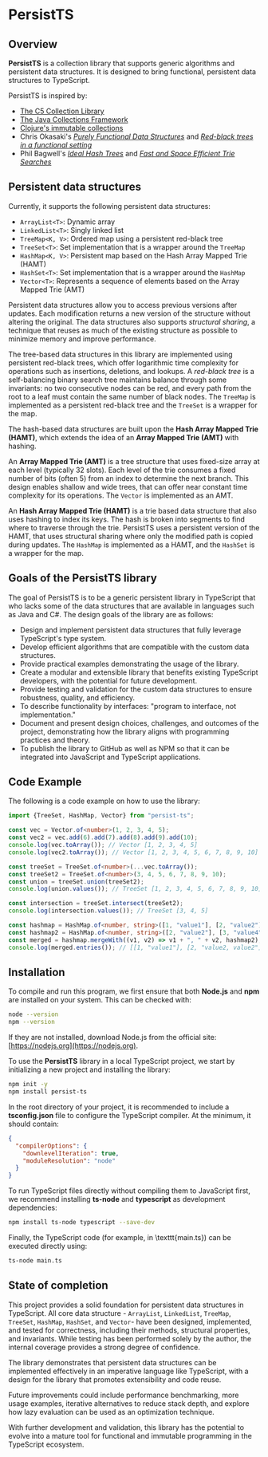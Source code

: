 # PersistTS

## Overview
**PersistTS** is a collection library that supports generic algorithms and persistent data structures. It is designed to bring functional, persistent data structures to TypeScript. 

PersistTS is inspired by:
- [The C5 Collection Library](https://vipwww.itu.dk/research/c5/)
- [The Java Collections Framework](https://docs.oracle.com/javase/8/docs/technotes/guides/collections/overview.html)
- [Clojure's immutable collections](https://clojure.org/reference/data_structures)
- Chris Okasaki's [*Purely Functional Data Structures*](https://www.cambridge.org/us/universitypress/subjects/computer-science/programming-languages-and-applied-logic/purely-functional-data-structures?format=PB&isbn=9780521663502) and [*Red-black trees in a functional setting*](https://www.cambridge.org/core/journals/journal-of-functional-programming/article/redblack-trees-in-a-functional-setting/62BC5EA75A2C95E3F6EE95AE3DADF0E5)
- Phil Bagwell's [*Ideal Hash Trees*](https://infoscience.epfl.ch/entities/publication/b892b2ce-7bf0-41d2-b68c-fb44a3c64a33) and [*Fast and Space Efficient Trie Searches*](https://infoscience.epfl.ch/entities/publication/876090b2-8ac7-42f7-8c64-46ac736981e2)


## Persistent data structures

Currently, it supports the following persistent data structures:

- `ArrayList<T>`: Dynamic array
- `LinkedList<T>`: Singly linked list
- `TreeMap<K, V>`: Ordered map using a persistent red-black tree
- `TreeSet<T>`: Set implementation that is a wrapper around the `TreeMap`
- `HashMap<K, V>`: Persistent map based on the Hash Array Mapped Trie (HAMT)
- `HashSet<T>`: Set implementation that is a wrapper around the `HashMap`
- `Vector<T>`: Represents a sequence of elements based on the Array Mapped Trie (AMT)

Persistent data structures allow you to access previous versions after updates. Each modification returns a new version of the structure without altering the original. The data structures also supports *structural sharing*, a technique that reuses as much of the existing structure as possible to minimize memory and improve performance. 

The tree-based data structures in this library are implemented using persistent red-black trees, which offer logarithmic time complexity for operations such as insertions, deletions, and lookups. A *red-black tree* is a self-balancing binary search tree maintains balance through some invariants: no two consecutive nodes can be red, and every path from the root to a leaf must contain the same number of black nodes. The `TreeMap` is implemented as a persistent red-black tree and the `TreeSet` is a wrapper for the map. 

The hash-based data structures are built upon the **Hash Array Mapped Trie (HAMT)**, which extends the idea of an **Array Mapped Trie (AMT)** with hashing. 

An **Array Mapped Trie (AMT)** is a tree structure that uses fixed-size array at each level (typically 32 slots). Each level of the trie consumes a fixed number of bits (often 5) from an index to determine the next branch. This design enables shallow and wide trees, that can offer near constant time complexity for its operations. The `Vector` is implemented as an AMT. 

An **Hash Array Mapped Trie (HAMT)** is a trie based data structure that also uses hashing to index its keys. The hash is broken into segments to find where to traverse through the trie. PersistTS uses a persistent version of the HAMT, that uses structural sharing where only the modified path is copied during updates. The `HashMap` is implemented as a HAMT, and the `HashSet` is a wrapper for the map. 

## Goals of the PersistTS library
The goal of PersistTS is to be a generic persistent library in TypeScript that who lacks some of the data structures that are available in languages such as Java and C#. The design goals of the library are as follows:

- Design and implement persistent data structures that fully leverage TypeScript's type system.
- Develop efficient algorithms that are compatible with the custom data structures.
- Provide practical examples demonstrating the usage of the library.
- Create a modular and extensible library that benefits existing TypeScript developers, with the potential for future development.
- Provide testing and validation for the custom data structures to ensure robustness, quality, and efficiency. 
- To describe functionality by interfaces: "program to interface, not implementation."
- Document and present design choices, challenges, and outcomes of the project, demonstrating how the library aligns with programming practices and theory. 
- To publish the library to GitHub as well as NPM so that it can be integrated into JavaScript and TypeScript applications. 



## Code Example
The following is a code example on how to use the library:
```ts
import {TreeSet, HashMap, Vector} from "persist-ts";

const vec = Vector.of<number>(1, 2, 3, 4, 5);
const vec2 = vec.add(6).add(7).add(8).add(9).add(10);
console.log(vec.toArray()); // Vector [1, 2, 3, 4, 5]
console.log(vec2.toArray()); // Vector [1, 2, 3, 4, 5, 6, 7, 8, 9, 10]

const treeSet = TreeSet.of<number>(...vec.toArray());
const treeSet2 = TreeSet.of<number>(3, 4, 5, 6, 7, 8, 9, 10);
const union = treeSet.union(treeSet2);
console.log(union.values()); // TreeSet [1, 2, 3, 4, 5, 6, 7, 8, 9, 10]

const intersection = treeSet.intersect(treeSet2);
console.log(intersection.values()); // TreeSet [3, 4, 5]

const hashmap = HashMap.of<number, string>([1, "value1"], [2, "value2"]);
const hashmap2 = HashMap.of<number, string>([2, "value2"], [3, "value4"]);
const merged = hashmap.mergeWith((v1, v2) => v1 + ", " + v2, hashmap2);
console.log(merged.entries()); // [[1, "value1"], [2, "value2, value2"], [3, "value4"]]
```
## Installation
To compile and run this program, we first ensure that both **Node.js** and **npm** are installed on your system. This can be checked with:
```bash
node --version
npm --version
```

If they are not installed, download Node.js from the official site: [https://nodejs.org](https://nodejs.org).

To use the **PersistTS** library in a local TypeScript project, we start by initializing a new project and installing the library:

```bash
npm init -y
npm install persist-ts
```

In the root directory of your project, it is recommended to include a **tsconfig.json** file to configure the TypeScript compiler. At the minimum, it should contain:

```json
{
  "compilerOptions": {
    "downlevelIteration": true,
    "moduleResolution": "node"
  }
}
```

To run TypeScript files directly without compiling them to JavaScript first, we recommend installing **ts-node** and **typescript** as development dependencies:

```bash
npm install ts-node typescript --save-dev
```

Finally, the TypeScript code (for example, in \texttt{main.ts}) can be executed directly using:
```bash
ts-node main.ts
```


## State of completion
This project provides a solid foundation for persistent data structures in TypeScript. All core data structure - `ArrayList`, `LinkedList`, `TreeMap`, `TreeSet`, `HashMap`, `HashSet`, and `Vector`- have been designed, implemented, and tested for correctness, including their methods, structural properties, and invariants. While testing has been performed solely by the author, the internal coverage provides a strong degree of confidence.

The library demonstrates that persistent data structures can be implemented effectively in an imperative language like TypeScript, with a design for the library that promotes extensibility and code reuse. 

Future improvements could include performance benchmarking, more usage examples, iterative alternatives to reduce stack depth, and explore how lazy evaluation can be used as an optimization technique. 

With further development and validation, this library has the potential to evolve into a mature tool for functional and immutable programming in the TypeScript ecosystem.
